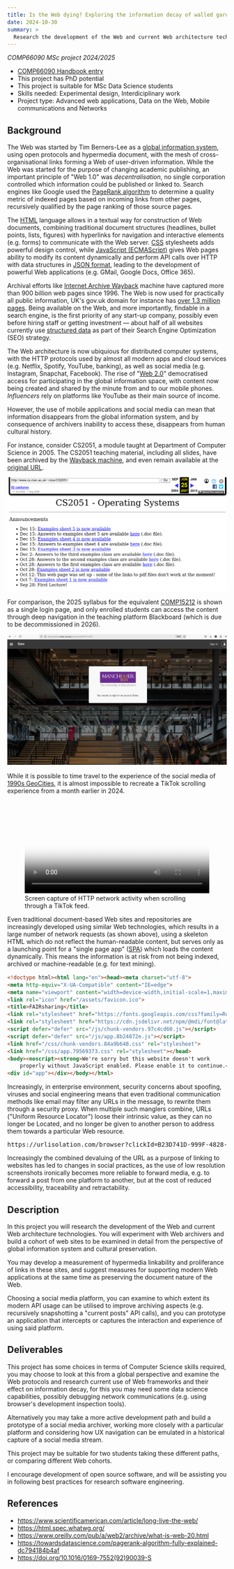 ```yaml
---
title: Is the Web dying? Exploring the information decay of walled gardens, dynamic web pages and mobile apps
date: 2024-10-30
summary: >
  Research the development of the Web and current Web architecture technologies, suggest measures for supporting modern Web applications at the same time as preserving the document nature of the Web. Prototype an application that intercepts or captures the interaction and experience of using said platform
---
```


_COMP66090 MSc project 2024/2025_

* [COMP66090 Handbook entry](https://studentnet.cs.manchester.ac.uk/pgt/2023/COMP66090/project/projectbookdetails.php?projectid=56744)
* This project has PhD potential
* This project is suitable for MSc Data Science students
* Skills needed: Experimental design, Interdiciplinary work
* Project type: Advanced web applications, Data on the Web, Mobile communications and Networks

## Background

The Web was started by Tim Berners-Lee as a [global information system](https://doi.org/10.1016/0169-7552\(92\)90039-S), using open protocols and hypermedia document, with the mesh of cross-organisational links forming a Web of user-driven information. While the Web was started for the purpose of changing academic publishing, an important principle of "Web 1.0" was *decentralisation*, no single corporation controlled which information could be published or linked to. Search engines like Google used the [PageRank algorithm](https://towardsdatascience.com/pagerank-algorithm-fully-explained-dc794184b4af) to determine a quality metric of indexed pages based on incoming links from other pages, recursively qualified by the page ranking of those source pages.

The [HTML](https://html.spec.whatwg.org/) language allows in a textual way for construction of Web documents, combining traditional document structures (headlines, bullet points, lists, figures) with hyperlinks for navigation and interactive elements (e.g. forms) to communicate with the Web server. [CSS](https://www.w3.org/Style/CSS/current-work) stylesheets adds powerful design control, while [JavaScript (ECMAScript)](https://www.w3schools.com/js/) gives Web pages ability to modify its content dynamically and perform API calls over HTTP with data structures in [JSON format](https://www.json.org/), leading to the development of powerful Web applications (e.g. GMail, Google Docs, Office 365).

Archival efforts like [Internet Archive Wayback](https://web.archive.org/) machine have captured more than 900 billion web pages since 1996\. The Web is now used for practically all public information, UK's gov.uk domain for instance has [over 1.3 million pages](https://www.bing.com/search?q=site%3Agov.uk). Being available on the Web, and more importantly, findable in a search engine, is the first priority of any start-up company, possibly even before hiring staff or getting investment — about half of all websites currently use [structured data](https://w3techs.com/technologies/details/da-jsonld) as part of their Search Engine Optimization (SEO) strategy.

The Web architecture is now ubiquious for distributed computer systems, with the HTTP protocols used by almost all modern apps and cloud services (e.g. Netflix, Spotify, YouTube, banking), as well as social media (e.g. Instagram, Snapchat, Facebook). The rise of "[Web 2.0](https://www.oreilly.com/pub/a/web2/archive/what-is-web-20.html)" democratised access for participating in the global information space, with content now being created and shared by the minute from and to our mobile phones. *Influencers* rely on platforms like YouTube as their main source of income.

However, the use of mobile applications and social media can mean that information disappears from the global information system, and by consequence of archivers inability to access these, disappears from human cultural history.

For instance, consider CS2051, a module taught at Department of Computer Science in 2005\. The CS2051 teaching material, including all slides, have been archived by the [Wayback machine](https://web.archive.org/web/20070625233132/http://www.cs.man.ac.uk/~rizos/CS2051/), and even remain available at the [original URL](http://www.cs.man.ac.uk/~rizos/CS2051/). 


![CS2051 content listing, captured in 2027](cs2051.png)

For comparison, the 2025 syllabus for the equivalent [COMP15212](https://www.slate.courses/units/edit/COMP15212) is shown as a single login page, and only enrolled students can access the content through deep navigation in the teaching platform Blackboard (which is due to be decommissioned in 2026). 

![Log-in page for Slate for COMP15212](slate.jpeg)

While it is possible to time travel to the experience of the social media of [1990s GeoCities](https://oldweb.today/?browser=ie5#19960101/http://geocities.com/), it is almost impossible to recreate a TikTok scrolling experience from a month earlier in 2024.

<figure id="fig:tiktok">

 <video controls="controls" poster="tiktok.png" width="100%">
   <source src="tiktok.webm" type='video/webm; codecs="vp8,vorbis"' />
   <source src="tiktok.m4v" type='video/mp4"' />
   <p>
	<a href="tiktok.m4v"><img src="tiktok.png" alt="TikTok screen capture" /></a>
   </p>
  </video>

<figcaption>
Screen capture of HTTP network activity when scrolling through a TikTok feed.
</figcaption>
</figure>

Even traditional document-based Web sites and repositories are increasingly developed using similar Web technologies, which results in a large number of network requests (as shown above), using a skeleton HTML which do not reflect the human-readable content, but serves only as a launching point for a "single page app" ([SPA](https://developer.mozilla.org/en-US/docs/Glossary/SPA)) which loads the content dynamically. This means the information is at risk from not being indexed, archived or machine-readable (e.g. for text mining).


```html
<!doctype html><html lang="en"><head><meta charset="utf-8">
<meta http-equiv="X-UA-Compatible" content="IE=edge">
<meta name="viewport" content="width=device-width,initial-scale=1,maximum-scale=1,user-scalable=no">
<link rel="icon" href="/assets/favicon.ico">
<title>FAIRsharing</title>
<link rel="stylesheet" href="https://fonts.googleapis.com/css?family=Roboto:100,300,400,500,700,900">
<link rel="stylesheet" href="https://cdn.jsdelivr.net/npm/@mdi/font@latest/css/materialdesignicons.min.css">
<script defer="defer" src="/js/chunk-vendors.97c4cd60.js"></script>
<script defer="defer" src="/js/app.8b24872e.js"></script>
<link href="/css/chunk-vendors.84a9b648.css" rel="stylesheet">
<link href="/css/app.79569373.css" rel="stylesheet"></head>
<body><noscript><strong>We're sorry but this website doesn't work 
    properly without JavaScript enabled. Please enable it to continue.</strong></noscript>
<div id="app"></div></body></html>
```

Increasingly, in enterprise environment, security concerns about spoofing, viruses and social engineering means that even traditional communication methods like email may filter any URLs in the message, to rewrite them through a security proxy. When multiple such manglers combine, URLs ("Uniform Resource Locator") loose their intrinsic value, as they can no longer be Located, and no longer be given to another person to address them towards a particular Web resource.

<pre>
https://urlisolation.com/browser?clickId=B23D741D-999F-4828-AB2B-04A2F9CA147A&traceToken=1739813018%3Bmanchesteruni\_hosted%3Bhttps%3A%2Fel219.r.ag.d.sendibm3.com&url=https%3A%2F%2Fopenscienceretreat.zbw.eu%2F
</pre>

Increasingly the combined devaluing of the URL as a purpose of linking to websites has led to changes in social practices, as the use of low resolution screenshots ironically becomes more reliable to forward media, e.g. to forward a post from one platform to another, but at the cost of reduced accessibility, traceability and retractability. 


## Description

In this project you will research the development of the Web and current Web architecture technologies. You will experiment with Web archivers and build a cohort of web sites to be examined in detail from the perspective of global information system and cultural preservation. 

You may develop a measurement of hypermedia linkability and proliferance of links in these sites, and suggest measures for supporting modern Web applications at the same time as preserving the document nature of the Web.

Choosing a social media platform, you can examine to which extent its modern API usage can be utilised to improve archiving aspects (e.g. recursively snapshotting a "current posts" API calls), and you can prototype an application that intercepts or captures the interaction and experience of using said platform.

## Deliverables

This project has some choices in terms of Computer Science skills required, you may choose to look at this from a global perspective and examine the Web protocols and research current use of Web frameworks and their effect on information decay, for this you may need some data science capabilities, possibly debugging network communications (e.g. using browser's development inspection tools).

Alternatively you may take a more active development path and build a prototype of a social media archiver, working more closely with a particular platform and considering how UX navigation can be emulated in a historical capture of a social media stream.

This project may be suitable for two students taking these different paths, or comparing different Web cohorts.

I encourage development of open source software, and will be assisting you in following best practices for research software engineering.

## References

* <https://www.scientificamerican.com/article/long-live-the-web/>
* <https://html.spec.whatwg.org/>
* <https://www.oreilly.com/pub/a/web2/archive/what-is-web-20.html>
* <https://towardsdatascience.com/pagerank-algorithm-fully-explained-dc794184b4af>
* <https://doi.org/10.1016/0169-7552(92)90039-S>
